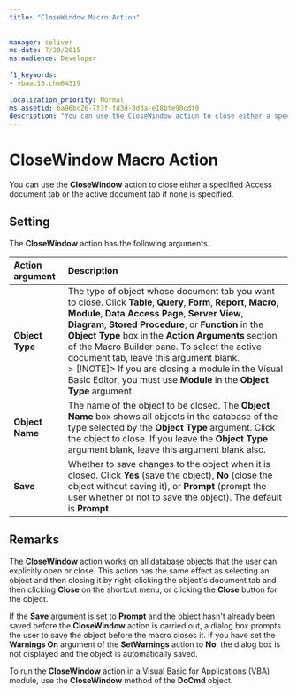 ```yaml
---
title: "CloseWindow Macro Action"
  
  
manager: soliver
ms.date: 7/29/2015
ms.audience: Developer
 
f1_keywords:
- vbaac10.chm64319
  
localization_priority: Normal
ms.assetid: ba96bc26-7f3f-fd3d-8d3a-e18bfe90cdf0
description: "You can use the CloseWindow action to close either a specified Access document tab or the active document tab if none is specified."
---
```


# CloseWindow Macro Action

You can use the **CloseWindow** action to close either a specified Access document tab or the active document tab if none is specified. 
  
## Setting

The **CloseWindow** action has the following arguments. 
  
|**Action argument**|**Description**|
|:-----|:-----|
|**Object Type** <br/> |The type of object whose document tab you want to close. Click **Table**, **Query**, **Form**, **Report**, **Macro**, **Module**, **Data Access Page**, **Server View**, **Diagram**, **Stored Procedure**, or **Function** in the **Object Type** box in the **Action Arguments** section of the Macro Builder pane. To select the active document tab, leave this argument blank.  <br/> > [!NOTE]> If you are closing a module in the Visual Basic Editor, you must use **Module** in the **Object Type** argument.           |
|**Object Name** <br/> |The name of the object to be closed. The **Object Name** box shows all objects in the database of the type selected by the **Object Type** argument. Click the object to close. If you leave the **Object Type** argument blank, leave this argument blank also.  <br/> |
|**Save** <br/> |Whether to save changes to the object when it is closed. Click **Yes** (save the object), **No** (close the object without saving it), or **Prompt** (prompt the user whether or not to save the object). The default is **Prompt**.  <br/> |
   
## Remarks

The **CloseWindow** action works on all database objects that the user can explicitly open or close. This action has the same effect as selecting an object and then closing it by right-clicking the object's document tab and then clicking **Close** on the shortcut menu, or clicking the **Close** button for the object. 
  
If the **Save** argument is set to **Prompt** and the object hasn't already been saved before the **CloseWindow** action is carried out, a dialog box prompts the user to save the object before the macro closes it. If you have set the **Warnings On** argument of the **SetWarnings** action to **No**, the dialog box is not displayed and the object is automatically saved. 
  
To run the **CloseWindow** action in a Visual Basic for Applications (VBA) module, use the **CloseWindow** method of the **DoCmd** object. 
  

